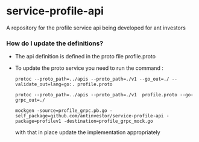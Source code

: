 # service-profile-api

A repository for the  profile service api being developed
for ant investors

### How do I update the definitions? ###

* The api definition is defined in the proto file profile.proto
* To update the proto service you need to run the command :



    `protoc --proto_path=../apis --proto_path=./v1 --go_out=./ --validate_out=lang=go:. profile.proto`

    `protoc --proto_path=../apis --proto_path=./v1  profile.proto --go-grpc_out=./ `
    
    `mockgen -source=profile_grpc.pb.go -self_package=github.com/antinvestor/service-profile-api -package=profilev1 -destination=profile_grpc_mock.go`


  with that in place update the implementation appropriately
